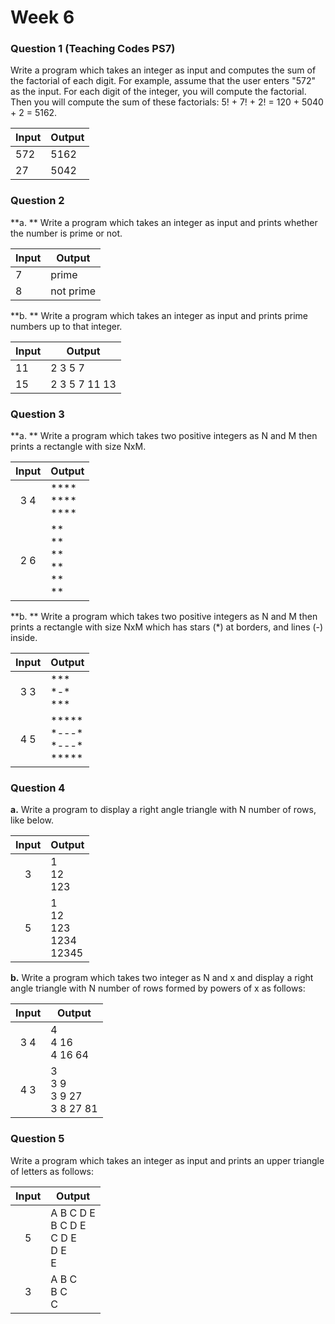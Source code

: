 # Week 6

### Question 1 (Teaching Codes PS7)

Write a program which takes an integer as input and computes the sum of the factorial of each digit.  For example, assume that the user enters "572" as the input. For each digit of the integer, you will compute the factorial. Then you will compute the sum of these factorials: 5! + 7! + 2! = 120 + 5040 + 2 = 5162.

| Input | Output |
| ----- | ------ |
| 572   | 5162   |
| 27    | 5042   |

### Question 2

**a. ** Write a program which takes an integer as input and prints whether the number is prime or not.

| Input | Output    |
| ----- | --------- |
| 7     | prime     |
| 8     | not prime |

**b. ** Write a program which takes an integer as input and prints prime numbers up to that integer.

| Input | Output        |
| ----- | ------------- |
| 11    | 2 3 5 7       |
| 15    | 2 3 5 7 11 13 |

### Question 3

**a. ** Write a program which takes two positive integers as N and M then prints a rectangle with size NxM. 

| Input | Output                                                |
| :---: | ----------------------------------------------------- |
|  3 4  | \*\*\*\*<br />\*\*\*\*<br />\*\*\*\*                  |
|  2 6  | \*\*<br />*\*<br />\*\*<br />\*\*<br />\*\*<br />\*\* |

**b. ** Write a program which takes two positive integers as N and M then prints a rectangle with size NxM which has stars (*) at borders, and lines (-) inside.

| Input | Output                                              |
| :---: | --------------------------------------------------- |
|  3 3  | \*\*\*<br />\*-\*<br />\*\*\*                       |
|  4 5  | \*\*\*\*\*<br />*---\*<br />\*---\*<br />\*\*\*\*\* |

### Question 4

**a.** Write a program to display a right angle triangle with N number of rows, like below.

| Input | Output                                  |
| :---: | --------------------------------------- |
|   3   | 1<br />12<br />123                      |
|   5   | 1<br />12<br />123<br />1234<br />12345 |

**b.** Write a program which takes two integer as N and x and display a right angle triangle with N number of rows formed by powers of x as follows:

| Input | Output                                |
| :---: | ------------------------------------- |
|  3 4  | 4<br />4 16 <br />4 16 64             |
|  4 3  | 3<br />3 9<br />3 9 27<br />3 8 27 81 |

### Question 5

Write a program which takes an integer as input and prints an upper triangle of letters as follows:



| Input | Output                                                       |
| :---: | ------------------------------------------------------------ |
|   5   | A B C D E<br />   B C D E<br />    C D E<br />      D E<br />        E |
|   3   | A B C<br />  B C<br />    C                                  |